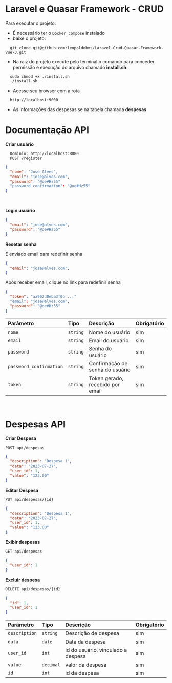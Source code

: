 
# Laravel e Quasar Framework - CRUD
Para executar o projeto:
- É necessário ter o `Docker compose` instalado  
- baixe o projeto:
```
  git clone git@github.com:leopoldobms/Laravel-Crud-Quasar-Framework-Vue-3.git
```
- Na raiz do projeto execute pelo terminal o comando para conceder permissão e execução do arquivo chamado **install.sh**:  
```
  sudo chmod +x ./install.sh
  ./install.sh
```
- Acesse seu browser com a rota
```
  http://localhost:9000
```
- As informações das despesas se na tabela chamada **despesas**

# Documentação API 

**Criar usuário**
```
  Dominio: http://localhost:8080
  POST /register
```
```JSON
{
  "nome": "Jose Alves",
  "email": "jose@alves.com",
  "password": "@oe#Hz55"
  "password_confirmation": "@oe#Hz55"
}
```
&nbsp;

**Login usuário**
```JSON
{
  "email": "jose@alves.com",
  "password": "@oe#Hz55"
}
```
**Resetar senha**

É enviado email para redefinir senha
```JSON
{
  "email": "jose@alves.com",
}
```

Após receber email, clique no link para redefinir senha
```JSON
{
  "token": "aa902d0eba3f0b ..."
  "email": "jose@alves.com",
  "password": "@oe#Hz55"
}
```
| Parâmetro   | Tipo       | Descrição                           |  Obrigatório      |
| :---------- | :--------- | :---------------------------------- | :-----------------|
| `nome` | `string` | Nome do usuário | sim |
| `email` | `string` | Email do usuário  | sim |
| `password` | `string` | Senha do usuário | sim |
| `password_confirmation` | `string` | Confirmação de senha do usuário | sim |
| `token` | `string` | Token gerado, recebido por email | sim |

&nbsp;
# Despesas API 


**Criar Despesa**
```
POST api/despesas
```
```JSON
{
  "description": "Despesa 1",
  "data": "2023-07-27",
  "user_id": 1,
  "value": "123.00"
}
```

**Editar Despesa**
```
PUT api/despesas/{id}
```
```JSON
{
  "description": "Despesa 1",
  "data": "2023-07-27",
  "user_id": 1,
  "value": "123.00"
}
```

**Exibir despesas**

```
GET api/despesas
```
```JSON
{
  "user_id": 1
}
```

**Excluir despesa**
```
DELETE api/despesas/{id}
```
```JSON
{
  "id": 1,
  "user_id": 1
}
```
| Parâmetro   | Tipo       | Descrição                           |  Obrigatório      |
| :---------- | :--------- | :---------------------------------- | :-----------------|
| `description` | `string` | Descrição de despesa | sim |
| `data` | `date` | Data da despesa  | sim |
| `user_id` | `int` | id do usuário, vinculado a despesa | sim |
| `value` | `decimal` | valor da despesa | sim |
| `id` | `int` | id da despesa | sim |

